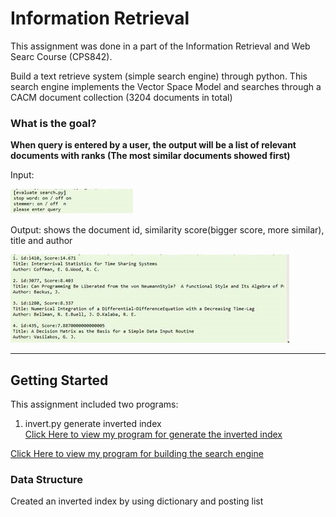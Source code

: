 # Information Retrieval

This assignment was done in a part of the Information Retrieval and Web Searc Course (CPS842).

Build a text retrieve system (simple search engine) through python. This search engine implements the Vector Space Model and searches through a CACM document collection (3204 documents in total)

### What is the goal?
**When query is entered by a user, the output will be a list of relevant documents with ranks (The most similar documents showed first)**

Input:

![alt text](https://github.com/wing9413/Python_InformationRetrieval/blob/master/Pictures/input.jpg)

Output: shows the document id, similarity score(bigger score, more similar), title and author

![alt text](https://github.com/wing9413/Python_InformationRetrieval/blob/master/Pictures/output.jpg)

---------------------------------------------------

## Getting Started

This assignment included two programs:

1. invert.py generate inverted index </br>
[Click Here to view my program for generate the inverted index](https://github.com/wing9413/Python_InformationRetrieval/blob/master/MyProject/invert.py)

[Click Here to view my program for building the search engine](https://github.com/wing9413/Python_InformationRetrieval/blob/master/MyProject/seach.py)


### Data Structure

Created an inverted index by using dictionary and posting list





